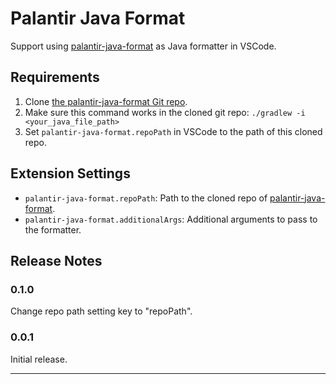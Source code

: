 # Palantir Java Format

Support using [palantir-java-format](https://github.com/palantir/palantir-java-format) as Java formatter in VSCode.

## Requirements

1. Clone [the palantir-java-format Git repo](https://github.com/palantir/palantir-java-format).
2. Make sure this command works in the cloned git repo: `./gradlew -i <your_java_file_path>`
3. Set `palantir-java-format.repoPath` in VSCode to the path of this cloned repo.

## Extension Settings

* `palantir-java-format.repoPath`: Path to the cloned repo of [palantir-java-format](https://github.com/palantir/palantir-java-format).
* `palantir-java-format.additionalArgs`: Additional arguments to pass to the formatter.

## Release Notes

### 0.1.0

Change repo path setting key to "repoPath".

### 0.0.1

Initial release.

---
